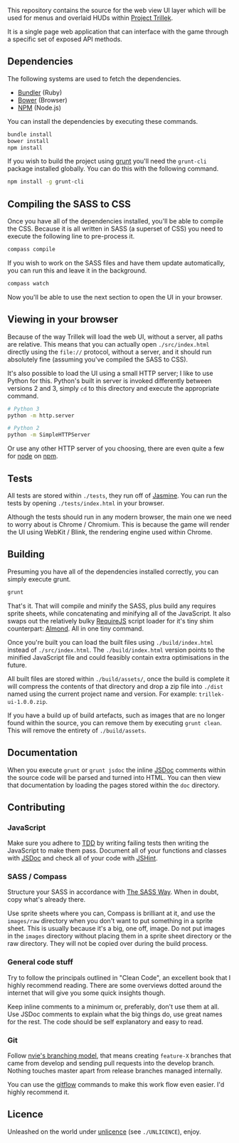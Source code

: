 This repository contains the source for the web view UI layer which will be used for menus and overlaid HUDs within [Project Trillek][trillek].

It is a single page web application that can interface with the game through a specific set of exposed API methods.

## Dependencies

The following systems are used to fetch the dependencies.

 * [Bundler][] (Ruby)
 * [Bower][] (Browser)
 * [NPM][] (Node.js)

You can install the dependencies by executing these commands.

```bash
bundle install
bower install
npm install
```

If you wish to build the project using [grunt][] you'll need the `grunt-cli` package installed globally. You can do this with the following command.

```bash
npm install -g grunt-cli
```

## Compiling the SASS to CSS

Once you have all of the dependencies installed, you'll be able to compile the CSS. Because it is all written in SASS (a superset of CSS) you need to execute the following line to pre-process it.

```bash
compass compile
```

If you wish to work on the SASS files and have them update automatically, you can run this and leave it in the background.

```bash
compass watch
```

Now you'll be able to use the next section to open the UI in your browser.

## Viewing in your browser

Because of the way Trillek will load the web UI, without a server, all paths are relative. This means that you can actually open `./src/index.html` directly using the `file://` protocol, without a server, and it should run absolutely fine (assuming you've compiled the SASS to CSS).

It's also possible to load the UI using a small HTTP server; I like to use Python for this. Python's built in server is invoked differently between versions 2 and 3, simply `cd` to this directory and execute the appropriate command.

```bash
# Python 3
python -m http.server

# Python 2
python -m SimpleHTTPServer
```

Or use any other HTTP server of you choosing, there are even quite a few for [node][] on [npm][].

## Tests

All tests are stored within `./tests`, they run off of [Jasmine][]. You can run the tests by opening `./tests/index.html` in your browser.

Although the tests should run in any modern browser, the main one we need to worry about is Chrome / Chromium. This is because the game will render the UI using WebKit / Blink, the rendering engine used within Chrome.

## Building

Presuming you have all of the dependencies installed correctly, you can simply execute grunt.

```bash
grunt
```

That's it. That will compile and minify the SASS, plus build any requires sprite sheets, while concatenating and minifying all of the JavaScript. It also swaps out the relatively bulky [RequireJS][] script loader for it's tiny shim counterpart: [Almond][]. All in one tiny command.

Once you're built you can load the built files using `./build/index.html` instead of `./src/index.html`. The `./build/index.html` version points to the minified JavaScript file and could feasibly contain extra optimisations in the future.

All built files are stored within `./build/assets/`, once the build is complete it will compress the contents of that directory and drop a zip file into `./dist` named using the current project name and version. For example: `trillek-ui-1.0.0.zip`.

If you have a build up of build artefacts, such as images that are no longer found within the source, you can remove them by executing `grunt clean`. This will remove the entirety of `./build/assets`.

## Documentation

When you execute `grunt` or `grunt jsdoc` the inline [JSDoc][] comments within the source code will be parsed and turned into HTML. You can then view that documentation by loading the pages stored within the `doc` directory.

## Contributing

### JavaScript

Make sure you adhere to [TDD][] by writing failing tests then writing the JavaScript to make them pass. Document all of your functions and classes with [JSDoc][] and check all of your code with [JSHint][].

### SASS / Compass

Structure your SASS in accordance with [The SASS Way][tsw]. When in doubt, copy what's already there.

Use sprite sheets where you can, Compass is brilliant at it, and use the `images/raw` directory when you don't want to put something in a sprite sheet. This is usually because it's a big, one off, image. Do not put images in the `images` directory without placing them in a sprite sheet directory or the raw directory. They will not be copied over during the build process.

### General code stuff

Try to follow the principals outlined in "Clean Code", an excellent book that I highly recommend reading. There are some overviews dotted around the internet that will give you some quick insights though.

Keep inline comments to a minimum or, preferably, don't use them at all. Use JSDoc comments to explain what the big things do, use great names for the rest. The code should be self explanatory and easy to read.

### Git

Follow [nvie's branching model][nvies], that means creating `feature-X` branches that came from develop and sending pull requests into the develop branch. Nothing touches master apart from release branches managed internally.

You can use the [gitflow][] commands to make this work flow even easier. I'd highly recommend it.

## Licence

Unleashed on the world under [unlicence][] (see `./UNLICENCE`), enjoy.

[gitflow]: https://github.com/nvie/gitflow
[nvies]: http://nvie.com/posts/a-successful-git-branching-model/
[tsw]: http://thesassway.com/beginner/how-to-structure-a-sass-project
[jshint]: http://www.jshint.com/
[jsdoc]: http://usejsdoc.org/
[tdd]: http://en.wikipedia.org/wiki/Test-driven_development
[unlicence]: http://unlicense.org/
[jasmine]: http://jasmine.github.io/2.0/introduction.html
[trillek]: http://trillek.org/
[bundler]: http://bundler.io/
[bower]: http://bower.io/
[node]: http://nodejs.org/
[npm]: https://npmjs.org/
[grunt]: http://gruntjs.com/
[requirejs]: http://requirejs.org/
[almond]: https://github.com/jrburke/almond